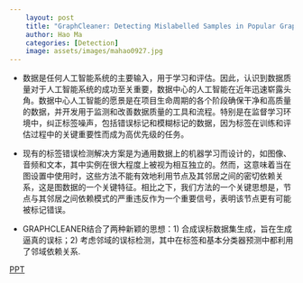 ```yaml
---
    layout: post
    title: "GraphCleaner: Detecting Mislabelled Samples in Popular Graph Learning Benchmarks"
    author: Hao Ma
    categories: [Detection]
    image: assets/images/mahao0927.jpg
---
```


- 数据是任何人工智能系统的主要输入，用于学习和评估。因此，认识到数据质量对于人工智能系统的成功至关重要，数据中心的人工智能在近年迅速崭露头角。数据中心人工智能的愿景是在项目生命周期的各个阶段确保干净和高质量的数据，并开发用于监测和改善数据质量的工具和流程。特别是在监督学习环境中，纠正标签噪声，包括错误标记和模糊标记的数据，因为标签在训练和评估过程中的关键重要性而成为高优先级的任务。

- 现有的标签错误检测解决方案是为通用数据上的机器学习而设计的，如图像、音频和文本，其中实例在很大程度上被视为相互独立的。然而，这意味着当在图设置中使用时，这些方法不能有效地利用节点及其邻居之间的密切依赖关系，这是图数据的一个关键特征。相比之下，我们方法的一个关键思想是，节点与其邻居之间依赖模式的严重违反作为一个重要信号，表明该节点更有可能被标记错误。

- GRAPHCLEANER结合了两种新颖的思想：1) 合成误标数据集生成，旨在生成逼真的误标；2) 考虑邻域的误标检测，其中在标签和基本分类器预测中都利用了邻域依赖关系.


[PPT](20230927-Detecting%20Mislabelled%20Samples%20in%20Popular%20Graph%20Learning%20Benchmarks.pptx)
